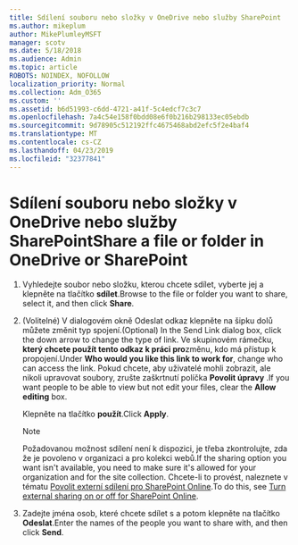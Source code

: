 ```yaml
---
title: Sdílení souboru nebo složky v OneDrive nebo služby SharePoint
ms.author: mikeplum
author: MikePlumleyMSFT
manager: scotv
ms.date: 5/18/2018
ms.audience: Admin
ms.topic: article
ROBOTS: NOINDEX, NOFOLLOW
localization_priority: Normal
ms.collection: Adm_O365
ms.custom: ''
ms.assetid: b6d51993-c6dd-4721-a41f-5c4edcf7c3c7
ms.openlocfilehash: 7a4c54e158f0bdd08e6f0b216b298133ec05ebdb
ms.sourcegitcommit: 9d78905c512192ffc4675468abd2efc5f2e4baf4
ms.translationtype: MT
ms.contentlocale: cs-CZ
ms.lasthandoff: 04/23/2019
ms.locfileid: "32377841"
---
```

# <a name="share-a-file-or-folder-in-onedrive-or-sharepoint"></a><span data-ttu-id="c1e9f-102">Sdílení souboru nebo složky v OneDrive nebo služby SharePoint</span><span class="sxs-lookup"><span data-stu-id="c1e9f-102">Share a file or folder in OneDrive or SharePoint</span></span>

1. <span data-ttu-id="c1e9f-103">Vyhledejte soubor nebo složku, kterou chcete sdílet, vyberte jej a klepněte na tlačítko **sdílet**.</span><span class="sxs-lookup"><span data-stu-id="c1e9f-103">Browse to the file or folder you want to share, select it, and then click **Share**.</span></span>
    
2. <span data-ttu-id="c1e9f-104">(Volitelné) V dialogovém okně Odeslat odkaz klepněte na šipku dolů můžete změnit typ spojení.</span><span class="sxs-lookup"><span data-stu-id="c1e9f-104">(Optional) In the Send Link dialog box, click the down arrow to change the type of link.</span></span> <span data-ttu-id="c1e9f-105">Ve skupinovém rámečku, **který chcete použít tento odkaz k práci pro**změnu, kdo má přístup k propojení.</span><span class="sxs-lookup"><span data-stu-id="c1e9f-105">Under **Who would you like this link to work for**, change who can access the link.</span></span> <span data-ttu-id="c1e9f-106">Pokud chcete, aby uživatelé mohli zobrazit, ale nikoli upravovat soubory, zrušte zaškrtnutí políčka **Povolit úpravy** .</span><span class="sxs-lookup"><span data-stu-id="c1e9f-106">If you want people to be able to view but not edit your files, clear the **Allow editing** box.</span></span> 
    
    <span data-ttu-id="c1e9f-107">Klepněte na tlačítko **použít**.</span><span class="sxs-lookup"><span data-stu-id="c1e9f-107">Click **Apply**.</span></span>
    
    > [!NOTE]
    > <span data-ttu-id="c1e9f-108">Požadovanou možnost sdílení není k dispozici, je třeba zkontrolujte, zda že je povoleno v organizaci a pro kolekci webů.</span><span class="sxs-lookup"><span data-stu-id="c1e9f-108">If the sharing option you want isn't available, you need to make sure it's allowed for your organization and for the site collection.</span></span> <span data-ttu-id="c1e9f-109">Chcete-li to provést, naleznete v tématu [Povolit externí sdílení pro SharePoint Online](https://go.microsoft.com/fwlink/?linkid=866426).</span><span class="sxs-lookup"><span data-stu-id="c1e9f-109">To do this, see [Turn external sharing on or off for SharePoint Online](https://go.microsoft.com/fwlink/?linkid=866426).</span></span> 
  
3. <span data-ttu-id="c1e9f-110">Zadejte jména osob, které chcete sdílet s a potom klepněte na tlačítko **Odeslat**.</span><span class="sxs-lookup"><span data-stu-id="c1e9f-110">Enter the names of the people you want to share with, and then click **Send**.</span></span>
    

